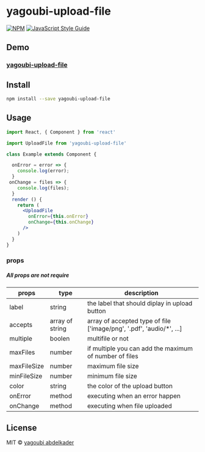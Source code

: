 # yagoubi-upload-file

> 

[![NPM](https://img.shields.io/npm/v/@yagoubi/upload-file.svg)](https://www.npmjs.com/package/yagoubi-upload-filee) [![JavaScript Style Guide](https://img.shields.io/badge/code_style-standard-brightgreen.svg)](https://standardjs.com)
## Demo
### [yagoubi-upload-file](https://thirsty-saha-6eeabb.netlify.com/)



## Install

```bash
npm install --save yagoubi-upload-file
```

## Usage

```jsx
import React, { Component } from 'react'

import UploadFile from 'yagoubi-upload-file'

class Example extends Component {

  onError = error => {
    console.log(error);
  }
 onChange = files => {
    console.log(files);
  }
  render () {
    return (
      <UploadFile
        onError={this.onError}
        onChange={this.onChange}
      />
    )
  }
}
```
### props

##### All props are not require


| props  |  type  | description  |   
|---|---|---|
|  label |  string  |  the label that should diplay in upload button  |   
|  accepts |  array of string    | array of accepted  type of file ['image/png', '.pdf', 'audio/*', ...]  |   
|  multiple | boolen     |  multifile or not |   
| maxFiles  |    number  |  if multiple you can add the maximum of number of files   |   
|maxFileSize |    number  |  maximum file size  |   
| minFileSize    |   number |  minimum file size |   
|  color |  string    |  the color of the upload button  |   
|  onError |  method    |   executing  when an error happen|   
|  onChange |   method   |  executing when file uploaded |   


## License

MIT © [yagoubi abdelkader](https://github.com/yagoubigithub)
